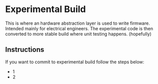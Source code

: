 # Experimental Build
This is where an hardware abstraction layer is used to write firmware. Intended mainly for electrical engineers. The experimental code is then converted to more stable build where unit testing happens. (hopefully)
<br>

## Instructions
If you want to commit to experimental build follow the steps below:
<ul>
    <li> 1
    <li> 2
</ul>